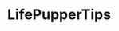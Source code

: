 ---
title: LifePupperTips
crosslinks:
- aww
- goldenretrievers
- lookatmydog
- rarepuppers
- surrealmemes
- foxes
- redpuppers
- Birdswithhats
- Blep
- CatGifs
- Dachshund
- FunnyandSad
- all
---